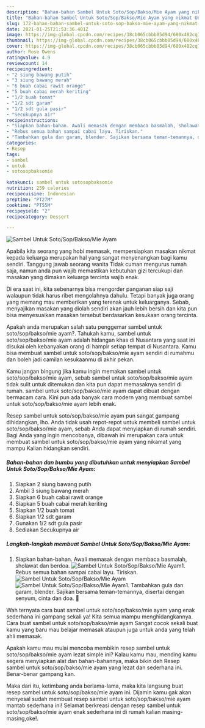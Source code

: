 ```yaml
---
description: "Bahan-bahan Sambel Untuk Soto/Sop/Bakso/Mie Ayam yang nikmat Untuk Jualan"
title: "Bahan-bahan Sambel Untuk Soto/Sop/Bakso/Mie Ayam yang nikmat Untuk Jualan"
slug: 172-bahan-bahan-sambel-untuk-soto-sop-bakso-mie-ayam-yang-nikmat-untuk-jualan
date: 2021-01-25T21:53:36.401Z
image: https://img-global.cpcdn.com/recipes/38cb065cbbb05d94/680x482cq70/sambel-untuk-sotosopbaksomie-ayam-foto-resep-utama.jpg
thumbnail: https://img-global.cpcdn.com/recipes/38cb065cbbb05d94/680x482cq70/sambel-untuk-sotosopbaksomie-ayam-foto-resep-utama.jpg
cover: https://img-global.cpcdn.com/recipes/38cb065cbbb05d94/680x482cq70/sambel-untuk-sotosopbaksomie-ayam-foto-resep-utama.jpg
author: Rose Owens
ratingvalue: 4.9
reviewcount: 14
recipeingredient:
- "2 siung bawang putih"
- "3 siung bawang merah"
- "6 buah cabai rawit orange"
- "5 buah cabai merah keriting"
- "1/2 buah tomat"
- "1/2 sdt garam"
- "1/2 sdt gula pasir"
- "Secukupnya air"
recipeinstructions:
- "Siapkan bahan-bahan. Awali memasak dengan membaca basmalah, sholawat dan berdoa."
- "Rebus semua bahan sampai cabai layu. Tiriskan."
- "Tambahkan gula dan garam, blender. Sajikan bersama teman-temannya, disertai dengan senyum, cinta dan doa. 🖤"
categories:
- Resep
tags:
- sambel
- untuk
- sotosopbaksomie

katakunci: sambel untuk sotosopbaksomie 
nutrition: 259 calories
recipecuisine: Indonesian
preptime: "PT27M"
cooktime: "PT55M"
recipeyield: "2"
recipecategory: Dessert

---
```



![Sambel Untuk Soto/Sop/Bakso/Mie Ayam](https://img-global.cpcdn.com/recipes/38cb065cbbb05d94/680x482cq70/sambel-untuk-sotosopbaksomie-ayam-foto-resep-utama.jpg)

Apabila kita seorang yang hobi memasak, mempersiapkan masakan nikmat kepada keluarga merupakan hal yang sangat menyenangkan bagi kamu sendiri. Tanggung jawab seorang  wanita Tidak cuman mengurus rumah saja, namun anda pun wajib memastikan kebutuhan gizi tercukupi dan masakan yang dimakan keluarga tercinta wajib enak.

Di era  saat ini, kita sebenarnya bisa mengorder panganan siap saji walaupun tidak harus ribet mengolahnya dahulu. Tetapi banyak juga orang yang memang mau memberikan yang terenak untuk keluarganya. Sebab, menyajikan masakan yang diolah sendiri akan jauh lebih bersih dan kita pun bisa menyesuaikan masakan tersebut berdasarkan kesukaan orang tercinta. 



Apakah anda merupakan salah satu penggemar sambel untuk soto/sop/bakso/mie ayam?. Tahukah kamu, sambel untuk soto/sop/bakso/mie ayam adalah hidangan khas di Nusantara yang saat ini disukai oleh kebanyakan orang di hampir setiap tempat di Nusantara. Kamu bisa membuat sambel untuk soto/sop/bakso/mie ayam sendiri di rumahmu dan boleh jadi camilan kesukaanmu di akhir pekan.

Kamu jangan bingung jika kamu ingin memakan sambel untuk soto/sop/bakso/mie ayam, sebab sambel untuk soto/sop/bakso/mie ayam tidak sulit untuk ditemukan dan kita pun dapat memasaknya sendiri di rumah. sambel untuk soto/sop/bakso/mie ayam dapat dibuat dengan bermacam cara. Kini pun ada banyak cara modern yang membuat sambel untuk soto/sop/bakso/mie ayam lebih enak.

Resep sambel untuk soto/sop/bakso/mie ayam pun sangat gampang dihidangkan, lho. Anda tidak usah repot-repot untuk membeli sambel untuk soto/sop/bakso/mie ayam, sebab Anda dapat menyiapkan di rumah sendiri. Bagi Anda yang ingin mencobanya, dibawah ini merupakan cara untuk membuat sambel untuk soto/sop/bakso/mie ayam yang nikamat yang mampu Kalian hidangkan sendiri.

<!--inarticleads1-->

##### Bahan-bahan dan bumbu yang dibutuhkan untuk menyiapkan Sambel Untuk Soto/Sop/Bakso/Mie Ayam:

1. Siapkan 2 siung bawang putih
1. Ambil 3 siung bawang merah
1. Siapkan 6 buah cabai rawit orange
1. Siapkan 5 buah cabai merah keriting
1. Siapkan 1/2 buah tomat
1. Siapkan 1/2 sdt garam
1. Gunakan 1/2 sdt gula pasir
1. Sediakan Secukupnya air




<!--inarticleads2-->

##### Langkah-langkah membuat Sambel Untuk Soto/Sop/Bakso/Mie Ayam:

1. Siapkan bahan-bahan. Awali memasak dengan membaca basmalah, sholawat dan berdoa.
<img src="https://img-global.cpcdn.com/steps/f6719e1d3d4c3cd0/160x128cq70/sambel-untuk-sotosopbaksomie-ayam-langkah-memasak-1-foto.jpg" alt="Sambel Untuk Soto/Sop/Bakso/Mie Ayam">1. Rebus semua bahan sampai cabai layu. Tiriskan.
<img src="https://img-global.cpcdn.com/steps/6a543d0ab5daa489/160x128cq70/sambel-untuk-sotosopbaksomie-ayam-langkah-memasak-2-foto.jpg" alt="Sambel Untuk Soto/Sop/Bakso/Mie Ayam"><img src="https://img-global.cpcdn.com/steps/b80ce8fbe3712c10/160x128cq70/sambel-untuk-sotosopbaksomie-ayam-langkah-memasak-2-foto.jpg" alt="Sambel Untuk Soto/Sop/Bakso/Mie Ayam">1. Tambahkan gula dan garam, blender. Sajikan bersama teman-temannya, disertai dengan senyum, cinta dan doa. 🖤




Wah ternyata cara buat sambel untuk soto/sop/bakso/mie ayam yang enak sederhana ini gampang sekali ya! Kita semua mampu menghidangkannya. Cara buat sambel untuk soto/sop/bakso/mie ayam Sangat cocok sekali buat kamu yang baru mau belajar memasak ataupun juga untuk anda yang telah ahli memasak.

Apakah kamu mau mulai mencoba membikin resep sambel untuk soto/sop/bakso/mie ayam lezat simple ini? Kalau kamu mau, mending kamu segera menyiapkan alat dan bahan-bahannya, maka bikin deh Resep sambel untuk soto/sop/bakso/mie ayam yang lezat dan sederhana ini. Benar-benar gampang kan. 

Maka dari itu, ketimbang anda berlama-lama, maka kita langsung buat resep sambel untuk soto/sop/bakso/mie ayam ini. Dijamin kamu gak akan menyesal sudah membuat resep sambel untuk soto/sop/bakso/mie ayam mantab sederhana ini! Selamat berkreasi dengan resep sambel untuk soto/sop/bakso/mie ayam enak sederhana ini di rumah kalian masing-masing,oke!.

